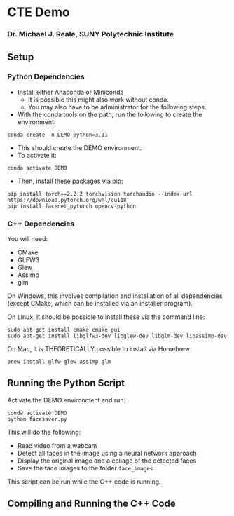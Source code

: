 # CTE Demo
### Dr. Michael J. Reale, SUNY Polytechnic Institute

## Setup

### Python Dependencies

- Install either Anaconda or Miniconda
  - It is possible this might also work without conda.  
  - You may also have to be administrator for the following steps.
- With the conda tools on the path, run the following to create the environment:
```
conda create -n DEMO python=3.11
```
- This should create the DEMO environment.
- To activate it:
```
conda activate DEMO
```
- Then, install these packages via pip:
```
pip install torch==2.2.2 torchvision torchaudio --index-url https://download.pytorch.org/whl/cu118
pip install facenet_pytorch opencv-python
```
### C++ Dependencies
You will need:
- CMake
- GLFW3
- Glew
- Assimp
- glm

On Windows, this involves compilation and installation of all dependencies (except CMake, which can be installed via an installer program).

On Linux, it should be possible to install these via the command line:
```
sudo apt-get install cmake cmake-gui
sudo apt-get install libglfw3-dev libglew-dev libglm-dev libassimp-dev
```

On Mac, it is THEORETICALLY possible to install via Homebrew:
```
brew install glfw glew assimp glm
```

## Running the Python Script
Activate the DEMO environment and run:
```
conda activate DEMO
python facesaver.py
```

This will do the following:
- Read video from a webcam
- Detect all faces in the image using a neural network approach
- Display the original image and a collage of the detected faces
- Save the face images to the folder ```face_images```

This script can be run while the C++ code is running.

## Compiling and Running the C++ Code

